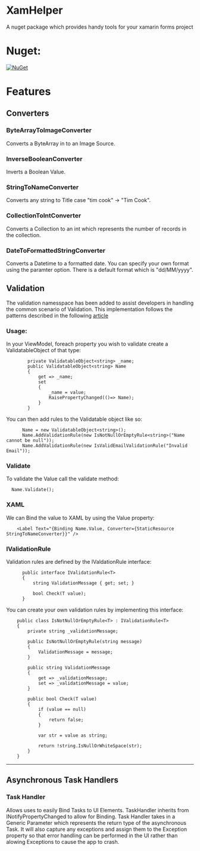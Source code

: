 
# XamHelper
A nuget package which provides handy tools for your xamarin forms project

# Nuget:
[![NuGet](https://img.shields.io/nuget/vpre/XamHelper.svg?label=NuGet)](https://www.nuget.org/packages/XamHelper.Forms) 

# Features

## Converters
### **ByteArrayToImageConverter**
Converts a ByteArray in to an Image Source.
### **InverseBooleanConverter**
Inverts a Boolean Value.
### **StringToNameConverter**
Converts any string to Title case "tim cook" -> "Tim Cook".
### **CollectionToIntConverter**
Converts a Collection to an int which represents the number of records in the collection.
### **DateToFormattedStringConverter**
Converts a Datetime to a formatted date.
You can specify your own format using the paramter option.
There is a default format which is "dd/MM/yyyy".




## Validation
The validation namesspace has been added to assist developers in handling the common scenario of Validation.
This implementation follows the patterns described in the following [article](https://developer.xamarin.com/guides/xamarin-forms/enterprise-application-patterns/validation/)
### Usage:
In your ViewModel, foreach property you wish to validate create a ValidatableObject of that type:
```
        private ValidatableObject<string> _name;
        public ValidatableObject<string> Name
        {
            get => _name;
            set
            {
                _name = value;
                RaisePropertyChanged(()=> Name);
            } 
        }
```
You can then add rules to the Validatable object like so:
```
      Name = new ValidatableObject<string>();
      Name.AddValidationRule(new IsNotNullOrEmptyRule<string>("Name cannot be null"));
      Name.AddValidationRule(new IsValidEmailValidationRule("Invalid Email"));

```
### Validate
To validate the Value call the validate method:
```
  Name.Validate();
```

### XAML
We can Bind the value to XAML by using the Value property:
```
	<Label Text="{Binding Name.Value, Converter={StaticResource StringToNameConverter}}" />
```


### IValidationRule
Validation rules are defined by the IValdationRule interface:

```
      public interface IValidationRule<T>
      {
          string ValidationMessage { get; set; }

          bool Check(T value);
      }
```
You can create your own validation rules by implementing this interface:
```
    public class IsNotNullOrEmptyRule<T> : IValidationRule<T>
    {
        private string _validationMessage;

        public IsNotNullOrEmptyRule(string message)
        {
            ValidationMessage = message;
        }

        public string ValidationMessage
        {
            get => _validationMessage;
            set => _validationMessage = value;
        }

        public bool Check(T value)
        {
            if (value == null)
            {
                return false;
            }

            var str = value as string;

            return !string.IsNullOrWhiteSpace(str);
        }
    }
 ```
 
      


----------


      

## Asynchronous Task Handlers
### **Task Handler**
Allows uses to easily Bind Tasks to UI Elements.
TaskHandler inherits from INotifyPropertyChanged to allow for Binding.
Task Handler takes in a Generic Parameter which represents the return type of the asynchronous Task.
It will also capture any exceptions and assign them to the Exception property so that error handling can be performed in the UI rather than alowing Exceptions to cause the app to crash.

